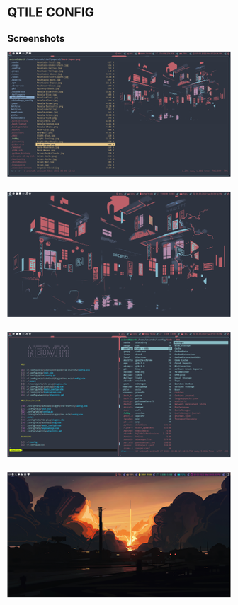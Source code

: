 # QTILE CONFIG
## Screenshots
<p align="center">
   <a><img src="https://raw.githubusercontent.com/hsanirudh/Qtile_config/main/src/1.png" alt="1" width=600px></a>
   <br>
   <br>
</p>

<p align="center">
   <a><img src="https://raw.githubusercontent.com/hsanirudh/Qtile_config/main/src/2.png" alt="2" width=600px></a>
   <br>
   <br>
</p>

<p align="center">
   <a><img src="https://raw.githubusercontent.com/hsanirudh/Qtile_config/main/src/3.png" alt="3" width=600px></a>
   <br>
   <br>
</p>

<p align="center">
   <a><img src="https://raw.githubusercontent.com/hsanirudh/Qtile_config/main/src/4.png" alt="4" width=600px></a>
   <br>
   <br>
</p>

